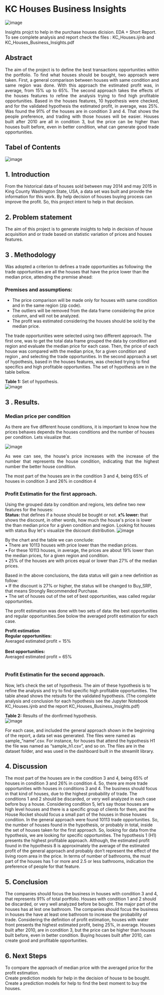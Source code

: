 
# KC Houses Business Insights
![image](https://user-images.githubusercontent.com/80731935/138966516-52284254-e7c0-4186-8c6a-524156b9910e.png)

Insights projct to help in the purchase houses dicision.
EDA + Short Report. To see complete analysis and report check the files : KC_Houses.iýnb and KC_Houses_Business_Insights.pdf

## Abstract
<p style = "text-align: Justify">
The aim of the project is to define the best transactions opportunities within the portfolio. To find what houses should be bought, two approach were taken. First, a general comparison between houses with same condition and same region was done. With this approach the estimated profit was, in average, from 15% up to 65%. The second approach takes the effects of the houses features to refine the analysis trying to find high profitable opportunities. Based in the houses features, 10 hypothesis were checked, and for the validated hypothesis the estimated profit, in average, was 25%. Was found the 91% of the houses are in condition 3 and 4. That shows the people preference, and trading with those houses will be easier. Houses built after 2010 are all in condition 3, but the price can be higher than houses built before, even in better condition, what can generate good trade opportunities.
<p>
 
 ## Tabel of Contents
 ![image](https://user-images.githubusercontent.com/80731935/138963852-3c5eb017-478f-4f0a-a01d-326684a58f35.png)


## 1. Introduction
From the historical data of houses sold between may 2014 and may 2015 in King County Washington State, USA, a data set was built and provide the information for this work. By help decision of houses buying process can improve the profit. So, this project intent to help in that decision.
 
## 2. Problem statement
The aim of this project is to generate insights to help in decision of house acquisition and or trade based on statistic variation of prices and houses features.


 ## 3 . Methodology
Was adopted a criterion to defines a trade opportunities as following: the trade opportunities are all the houses that have the price lower than the median price, attending the premise ahead:
  
### Premises and assumptions:
 - The price comparison will be made only for houses with same condition and in the same region (zip code).</br>
 - The outliers will be removed from the data frame considering the price column, and will not be analyzed.</br>
 - The profit was estimated considering the houses should be sold by the median price.</br>

The trade opportunities were selected using two different approach. The first one, was to get the total data frame grouped the data by condition and region and evaluate the median price for each case. Then,  the price of each house was compared with the median price, for a given condition and region , and selecting the trade opportunities. In the second approach a set of hypothesis, based in the houses features, was checked trying to find specifics and high profitable opportunities. The set of hypothesis are in the table bellow.

**Table 1:** Set of hypothesis.</br>
 ![image](https://user-images.githubusercontent.com/80731935/138778563-f08916b2-9248-4ec3-b612-e0a137730358.png)
 
 ## 3 . Results.
### Median price per condition
As there are five different house conditions, it is important to know how the prices behaves depends the houses conditions and the number of houses per condition. Lets visualize that.
 
 ![image](https://user-images.githubusercontent.com/80731935/138779610-b38e2bd6-10e9-4e35-9afc-1c424ca16510.png)
 
<p style = "text-align: justify">As wee can see, the house's price increases with the increase of the number that represents the house condition, indicating that the highest number the better house condition. </p>
The most part of the houses are in the condition 3 and 4, being 65% of houses in condition 3 and 26% in condition 4 </br>


### Profit Estimatin for the first approach.
Using the grouped data by condition and regions, lets define two new features for the houses:</br>
**Status:** that defines if a house should be bought or not. 
**x% lower:** that shows the discount, in other words, how much the house's price is lower the than median price for a given condition and region.
Looking fot houses with status Buy let's visualize the dsicount distribution.
![image](https://user-images.githubusercontent.com/80731935/138861035-1f2f9f4f-64fb-4dab-bd9f-9a99a48ecfdf.png)

By the chart and the table we can conclude:</br>
    • There are 10113 houses with price lower than the median prices.</br>
    • For these 10113 houses, in average, the prices are about 19% lower than the median prices, for a given region and condition.</br>
    • 25% of the houses are with prices equal or lower than 27% of the median prices.</br>
      
Based in the above conclusions, the data status will gain a new definition as follow:</br>
    • If the discount is 27% or higher, the status will be changed to Buy_SRP, that means Strongly Recommended Purchase.</br>
    • The set of houses out of the set of best opportunities, was called regular opportunities.</br>
    
The profit estimation was done with two sets of data: the best opportunities and regular opportunities.See bolow the averaged profit estimation for each case.

**Profit estimation**</br>
**Regular opportunities:</br>**
Averaged estimated profit = 15%</br></br>
**Best opportunities:</br>**
Averaged  estimated profit = 65%</br></br>

### Profit Estimatin for the second approach.
Now, let’s check the set of hypothesis. The aim of these hypothesis is to refine the analysis and try to find specific high profitable opportunities.
The table ahead shows the retsults for the validated hypothesis. (The complete analysis and conclusion for each hypothesis see the Jupyter Notebook KC_Houses.iýnb and the report KC_Houses_Business_Insights.pdf)

**Table 2:** Results of the donfirmed hypothesis.</br>
 ![image](https://user-images.githubusercontent.com/80731935/138780033-3a1760d3-0367-4c2b-96e1-daf8ea46356d.png)
 
 For each case, and included the general approach shown in the beginning of the report, a data set was generated. The files were named as sample_”name”.csv. For instance, for houses that attend the hypothesis H1 the file was named as “sample_h1.csv”, and so on. The files are in the dataset folder, and was used in the dashboard built in the streamlit library.
 ## 4. Discussion
The most part of the houses are in the condition 3 and 4, being 65% of houses in condition 3 and 26% in condition 4. So, there are more trade opportunities with houses in conditions 3 and 4. The business should focus in that kind of houses, due to the highest probability of trade. The conditions 1 and 2 should be discarded, or very well analyzed in each case before buy a house. Considering condition 5, let’s say those houses are high level houses and there is a specific group of clients for them, and the House Rocket should focus a small part of the houses in those houses condition.
In the general approach were found 10113 trade opportunities. So, the number of houses found in the hypothesis, or probably in total, inside the set of houses taken for the first approach. So, looking for data from the hypothesis, we are looking for specific opportunities.
The hypothesis 1 (H1) presents the highest profitable approach. Although, the estimated profit found in the hypothesis 8 is approximately the average of the estimated profit of the general approach and probably don’t represent the effect of the living room area in the price.
In terms of number of bathrooms, the must part of the houses has 1 or more and 2.5 or less bathrooms, indication the preference of people for that feature.

## 5. Conclusion
The companies should focus the business in houses with condition 3 and 4, that represents 91% of total portfolio. 
Houses with condition 1 and 2 should be discarded, or very well analyzed before be bought.
The major part of the houses has at lest one bathroom. The companies should focus the business in houses the have at least one bathroom to increase the probability of trade.
Considering the definition of profit estimation, houses with water front presents the highest estimated profit, being 25%, in average.
Houses built after 2010, are in condition 3, but the price can be higher than houses built before, even in better condition. Buying houses built after 2010, can create good and profitable opportunities.

## 6. Next Steps
To compare the approach of median price with the averaged price for the profit estimation.</br>
Create prediction models for help in the decision of house to be bought.</br>
Create a prediction models for help to find the best moment to buy the houses.</br>
 
